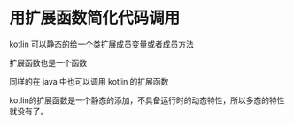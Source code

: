 # 用扩展函数简化代码调用

kotlin 可以静态的给一个类扩展成员变量或者成员方法

扩展函数也是一个函数

同样的在 java 中也可以调用 kotlin 的扩展函数

kotlin的扩展函数是一个静态的添加，不具备运行时的动态特性，所以多态的特性就没有了。
